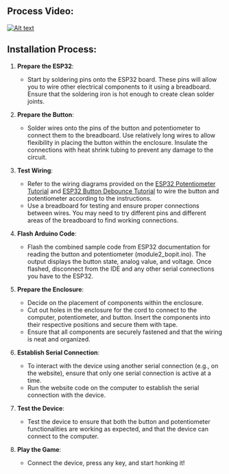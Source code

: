 ## Process Video:

[![Alt text](https://img.youtube.com/vi/NLnxJidfgQM/0.jpg)](https://youtu.be/NLnxJidfgQM)

## Installation Process:

1. **Prepare the ESP32**: 
   - Start by soldering pins onto the ESP32 board. These pins will allow you to wire other electrical components to it using a breadboard. Ensure that the soldering iron is hot enough to create clean solder joints.
   
2. **Prepare the Button**:
   - Solder wires onto the pins of the button and potentiometer to connect them to the breadboard. Use relatively long wires to allow flexibility in placing the button within the enclosure. Insulate the connections with heat shrink tubing to prevent any damage to the circuit.

3. **Test Wiring**:
   - Refer to the wiring diagrams provided on the [ESP32 Potentiometer Tutorial](https://esp32io.com/tutorials/esp32-potentiometer) and [ESP32 Button Debounce Tutorial](https://esp32io.com/tutorials/esp32-button-debounce) to wire the button and potentiometer according to the instructions.
   - Use a breadboard for testing and ensure proper connections between wires. You may need to try different pins and different areas of the breadboard to find working connections.

4. **Flash Arduino Code**:
   - Flash the combined sample code from ESP32 documentation for reading the button and potentiometer (module2_bopit.ino). The output displays the button state, analog value, and voltage. Once flashed, disconnect from the IDE and any other serial connections you have to the ESP32.

6. **Prepare the Enclosure**:
   - Decide on the placement of components within the enclosure.
   - Cut out holes in the enclosure for the cord to connect to the computer, potentiometer, and button. Insert the components into their respective positions and secure them with tape.
   - Ensure that all components are securely fastened and that the wiring is neat and organized.

9. **Establish Serial Connection**:
   - To interact with the device using another serial connection (e.g., on the website), ensure that only one serial connection is active at a time.
   - Run the website code on the computer to establish the serial connection with the device. 

10. **Test the Device**:
    - Test the device to ensure that both the button and potentiometer functionalities are working as expected, and that the device can connect to the computer.

11. **Play the Game**:
    - Connect the device, press any key, and start honking it!
